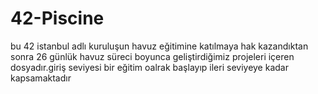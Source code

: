 # 42-Piscine
bu 42 istanbul adlı kuruluşun havuz eğitimine katılmaya hak kazandıktan sonra 26 günlük havuz süreci boyunca geliştirdiğimiz projeleri içeren dosyadır.giriş seviyesi bir eğitim oalrak başlayıp ileri seviyeye kadar kapsamaktadır
